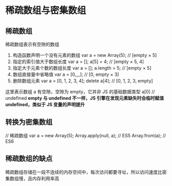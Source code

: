 # 稀疏数组与密集数组

## 稀疏数组

稀疏数组表示有空隙的数组

1. 构造函数声明一个没有元素的数组
var a = new Array(5);    // [empty × 5]
2. 指定的索引值大于数组长度
var a = [];
a[5] = 4;                // [empty × 5, 4]
3. 指定大于元素个数的数组长度
var a = [];
a.length = 5;            // [empty × 5]
4. 数组直接量中省略值
var a = [0,,,,];         // [0, empty × 3]
5. 删除数组元素
var a = [0, 1, 2, 3, 4];
delete a[4];             // [0, 1, 2, 3, empty]

这里表示数组 a 有空隙，空隙为 empty，它并非 JS 的基础数据类型
a[0] // undefined
**empty 与 undefined 不一样，JS 引擎在发现元素缺失时会临时赋值 undefined，类似于 JS 变量的声明提升**

## 转换为密集数组

// 稀疏数组
var a = new Array(5);
Array.apply(null, a);    // ES5
Array.from(a);           // ES6

## 稀疏数组的缺点

稀疏数组存储在一段不连续的内存空间中，每次访问都要寻址，所以访问速度比密集数组慢，且内存利用率高
